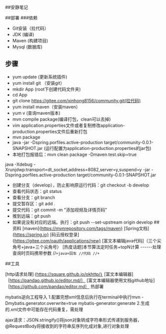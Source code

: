 ##安静笔记

##部署
###依赖
- Git安装（拉代码）
- JDK (编译)
- Maven (构建项目)
- Mysql (数据库)

## 步骤
- yum update (更新系统插件)
- yum install git （安装git）
- mkdir App (root下创建代码文件夹)
- cd App
- git clone https://gitee.com/xinhong8156/community.git(拉代码)
- yum install maven（安装maven）
- yum v (查询maven版本)
- mvn compile package(编译打包，clean可以去掉)
- vim application.properties文件或者复制修改application-production.properties文件后重新打包
- mvn package
- java -jar -Dspring.porfiles.active-production target/community-0.0.1-SNAPSHOT.jar (运行配置为application-production.properties的jar包)
-  本地打包报错后：mvn clean package -Dmaven.test.skip=true

java -Xdebug -Xrunjdwp:transport=dt_socket,address=8082,server=y,suspend=y -jar -Dspring.porfiles.active-production target/community-0.0.1-SNAPSHOT.jar


- 创建分支（develop），防止影响原运行代码：git checkout -b develop
- 查看代码状态：git status
- 查看分支：git branch
- 提交暂存区：git add .
- 提交代码：git commit -m "添加视频及详情页码"
- 推到远端：git push
- 如果说没有对应的远端。执行：git push --set-upstream origin develop
##资料
[maven]{https://mvnrepository.com/tags/maven}
[Spring文档]{https://spring.io}
[码云授权登录]{https://gitee.com/oauth/applications/new}
[富文本编辑java代码]（三个尖角号+java+三个尖角号）
[热度话题]本节算法定时任务+topN计算 ------处理查询时页码携带参数
//```+java+回车
//代码
//+```

##工具

[http请求处理]｛https://square.github.io/okhttp/｝
[富文本编辑器]｛https://pandao.github.io/editor.md/｝
[富文本编辑器使用文档github地址]｛https://github.com/pandao/editor.md｝
热部署

mybatis逆向工程导入
1.配置完想xml信息后执行在terminal中执行mvn -Dmybatis.generator.overwrite=true mybatis-generator:generate
2.生成的.xml文件中可能存在代码重复，需处理

ajax请求：JSON.stringify()将json对象转成字符串形式传递到服务器，@RequestBody将接收到的字符串反序列化成对象,进行对象处理